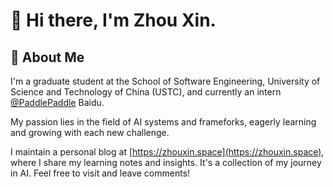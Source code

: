 # 👋 Hi there, I'm Zhou Xin.

## 🚀 About Me

I'm a graduate student at the School of Software Engineering, University of Science and Technology of China (USTC), and currently an intern [@PaddlePaddle](https://github.com/PaddlePaddle) Baidu.

My passion lies in the field of AI systems and frameforks, eagerly learning and growing with each new challenge.

I maintain a personal blog at [https://zhouxin.space](https://zhouxin.space), where I share my learning notes and insights. It's a collection of my journey in AI. Feel free to visit and leave comments!


<!--
**LittleHeroZZZX/LittleHeroZZZX** is a ✨ _special_ ✨ repository because its `README.md` (this file) appears on your GitHub profile.

Here are some ideas to get you started:

- 🔭 I’m currently working on ...
- 🌱 I’m currently learning ...
- 👯 I’m looking to collaborate on ...
- 🤔 I’m looking for help with ...
- 💬 Ask me about ...
- 📫 How to reach me: ...
- 😄 Pronouns: ...
- ⚡ Fun fact: ...
-->
